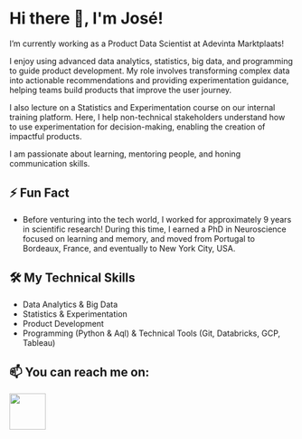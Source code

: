 # Hi there 👋, I'm José!


I’m currently working as a Product Data Scientist at Adevinta Marktplaats!

I enjoy using advanced data analytics, statistics, big data, and programming to guide product development. My role involves transforming complex data into actionable recommendations and providing experimentation guidance, helping teams build products that improve the user journey.

I also lecture on a Statistics and Experimentation course on our internal training platform. Here, I help non-technical stakeholders understand how to use experimentation for decision-making, enabling the creation of impactful products.

I am passionate about learning, mentoring people, and honing communication skills.

## ⚡ Fun Fact
- Before venturing into the tech world, I worked for approximately 9 years in scientific research! During this time, I earned a PhD in Neuroscience focused on learning and memory, and moved from Portugal to Bordeaux, France, and eventually to New York City, USA.

## 🛠️ My Technical Skills
- Data Analytics & Big Data
- Statistics & Experimentation
- Product Development
- Programming (Python & Aql) & Technical Tools (Git, Databricks, GCP, Tableau)

<!--
## My GitHub Stats
![Your GitHub Stats](https://github-readme-stats.vercel.app/api?username=joseferncruz&show_icons=true)
--> 

## 📫 You can reach me on:
<a href="https://www.linkedin.com/in/josecruz-phd/"><img src="https://cdn-icons-png.flaticon.com/512/174/174857.png" width="64" height="64" /></a>


<!--
**joseferncruz/joseferncruz** is a ✨ _special_ ✨ repository because its `README.md` (this file) appears on your GitHub profile.

Here are some ideas to get you started:

- 🔭 I’m currently working on ...
- 🌱 I’m currently learning ...
- 👯 I’m looking to collaborate on ...
- 🤔 I’m looking for help with ...
- 💬 Ask me about ...
- 📫 How to reach me: ...
- 😄 Pronouns: ...
- ⚡ Fun fact: ...
-->
